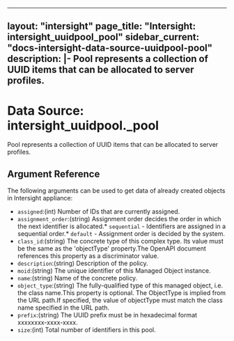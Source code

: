 
---
layout: "intersight"
page_title: "Intersight: intersight_uuidpool_pool"
sidebar_current: "docs-intersight-data-source-uuidpool-pool"
description: |-
Pool represents a collection of UUID items that can be allocated to server profiles.
---

# Data Source: intersight_uuidpool._pool
Pool represents a collection of UUID items that can be allocated to server profiles.
## Argument Reference
The following arguments can be used to get data of already created objects in Intersight appliance:
* `assigned`:(int) Number of IDs that are currently assigned. 
* `assignment_order`:(string) Assignment order decides the order in which the next identifier is allocated.* `sequential` - Identifiers are assigned in a sequential order.* `default` - Assignment order is decided by the system. 
* `class_id`:(string) The concrete type of this complex type. Its value must be the same as the 'objectType' property.The OpenAPI document references this property as a discriminator value. 
* `description`:(string) Description of the policy. 
* `moid`:(string) The unique identifier of this Managed Object instance. 
* `name`:(string) Name of the concrete policy. 
* `object_type`:(string) The fully-qualified type of this managed object, i.e. the class name.This property is optional. The ObjectType is implied from the URL path.If specified, the value of objectType must match the class name specified in the URL path. 
* `prefix`:(string) The UUID prefix must be in hexadecimal format xxxxxxxx-xxxx-xxxx. 
* `size`:(int) Total number of identifiers in this pool. 
